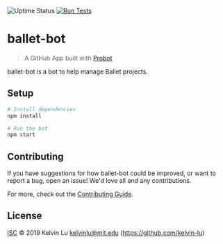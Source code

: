 ![Uptime Status](https://img.shields.io/uptimerobot/status/m784006190-b0fa1300848e931654e56628)
[![Run Tests](https://github.com/ballet/ballet-bot/workflows/Test/badge.svg)](https://github.com/ballet/ballet/actions?query=workflow%3A%22Test%22)

# ballet-bot

> A GitHub App built with [Probot](https://github.com/probot/probot)

ballet-bot is a bot to help manage Ballet projects.

## Setup

```sh
# Install dependencies
npm install

# Run the bot
npm start
```

## Contributing

If you have suggestions for how ballet-bot could be improved, or want to report a bug, open an issue! We'd love all and any contributions.

For more, check out the [Contributing Guide](CONTRIBUTING.md).

## License

[ISC](LICENSE) © 2019 Kelvin Lu <kelvinlu@mit.edu> (https://github.com/kelvin-lu)

